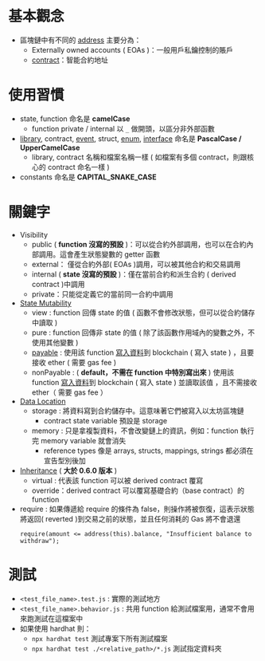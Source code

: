 # 基本觀念

- 區塊鏈中有不同的 [address](./Basic/address.md) 主要分為：
	- Externally owned accounts ( EOAs )：一般用戶私鑰控制的賬戶
	- [contract](./Basic/contract.md)：智能合約地址

# 使用習慣
- state, function 命名是 **camelCase**
	- function private / internal 以 `_` 做開頭，以區分非外部函數
- [library](./Basic/library.md), contract, [event](./Basic/event.md), struct, [enum](./Basic/enum.md), [interface](./Basic/interface.md) 命名是 **PascalCase / UpperCamelCase**
	- library, contract 名稱和檔案名稱一樣 ( 如檔案有多個 contract，則跟核心的 contract 命名一樣 )
- constants 命名是 **CAPITAL_SNAKE_CASE**

# 關鍵字
- Visibility 
	- public ( **function 沒寫的預設** )：可以從合約外部調用，也可以在合約內部調用。這會產生狀態變數的 getter 函數
	- external： 僅從合約外部( EOAs )調用，可以被其他合約和交易調用
	- internal ( **state 沒寫的預設** )：僅在當前合約和派生合約 ( derived contract )中調用
	- private：只能從定義它的當前同一合約中調用
- [State Mutability](./Basic/stateMutability.md)
	- view : function 回傳 state 的值 ( 函數不會修改狀態，但可以從合約儲存中讀取 )
	- pure : function 回傳非 state 的值 ( 除了該函數作用域內的變數之外，不使用其他變數 )
	- [payable](./Basic/receiveEther.md) : 使用該 function [寫入資料](./Basic/transaction.md)到 blockchain ( 寫入 state ) ，且要接收 ether  ( 需要 gas fee )
	- nonPayable : ( **default，不需在 function 中特別寫出來** )  使用該 function [寫入資料](./Basic/transaction.md)到 blockchain ( 寫入 state ) 並讀取該值 ，且不需接收 ether（ 需要 gas fee ）
- [Data Location](./Basic/dataLocation.md)
	- storage : 將資料寫到合約儲存中。這意味著它們被寫入以太坊區塊鏈
		- contract state variable 預設是 storage
	- memory : 只是拿複製資料，不會改變鏈上的資訊，例如：function 執行完 memory variable 就會消失
		- reference types 像是 arrays, structs, mappings, strings 都必須在宣告型別後加
- [Inheritance](./Basic/inheriance.md) ( **大於 0.6.0 版本** )
	- virtual : 代表該 function 可以被 derived contract 覆寫
	- override：derived contract 可以覆寫基礎合約（base contract）的 function
- require : 如果傳遞給 require 的條件為 false，則操作將被恢復，這表示狀態將返回( reverted )到交易之前的狀態，並且任何消耗的 Gas 將不會退還
	```sol
	require(amount <= address(this).balance, "Insufficient balance to withdraw");
	```
# 測試
- `<test_file_name>.test.js` : 實際的測試地方
- `<test_file_name>.behavior.js` : 共用 function 給測試檔案用，通常不會用來跑測試在這檔案中
- 如果使用 hardhat 則：
	- `npx hardhat test` 測試專案下所有測試檔案
	- `npx hardhat test ./<relative_path>/*.js` 測試指定資料夾


